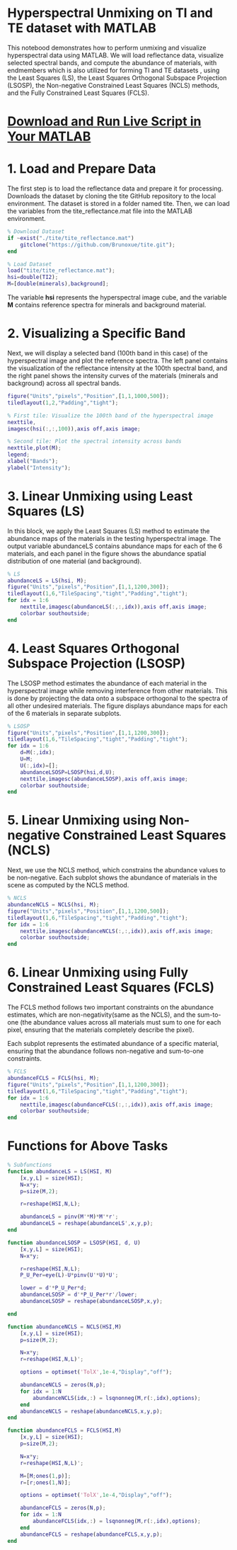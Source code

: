
# Hyperspectral Unmixing on TI and TE dataset with MATLAB

This notebood demonstrates how to perform unmixing and visualize hyperspectral data using MATLAB. We will load reflectance data, visualize selected spectral bands, and compute the abundance of materials, with endmembers which is also utilized for forming TI and TE datasets , using the Least Squares (LS), the Least Squares Orthogonal Subspace Projection (LSOSP), the Non\-negative Constrained Least Squares (NCLS) methods, and the Fully Constrained Least Squares (FCLS).

# [Download and Run Live Script in Your MATLAB](live_scripts/unmixing_tite.mlx)

# 1. Load and Prepare Data

The first step is to load the reflectance data and prepare it for processing. Downloads the dataset by cloning the tite GitHub repository to the local environment. The dataset is stored in a folder named tite. Then, we can load the variables from the tite\_reflectance.mat file into the MATLAB environment.

```matlab
% Download Dataset
if ~exist("./tite/tite_reflectance.mat")
    gitclone("https://github.com/Brunoxue/tite.git");
end

% Load Dataset
load("tite/tite_reflectance.mat");
hsi=double(TI2);
M=[double(minerals),background];
```

The variable **hsi** represents the hyperspectral image cube, and the variable **M** contains reference spectra for minerals and background material.

# 2. Visualizing a Specific Band

Next, we will display a selected band (100th band in this case) of the hyperspectral image and plot the reference spectra. The left panel contains the visualization of the reflectance intensity at the 100th spectral band, and the right panel shows the intensity curves of the materials (minerals and background) across all spectral bands.

```matlab
figure("Units","pixels","Position",[1,1,1000,500]);
tiledlayout(1,2,"Padding","tight");

% First tile: Visualize the 100th band of the hyperspectral image
nexttile,
imagesc(hsi(:,:,100)),axis off,axis image;

% Second tile: Plot the spectral intensity across bands
nexttile,plot(M);
legend;
xlabel("Bands");
ylabel("Intensity");
```
# 3. Linear Unmixing using Least Squares (LS)

In this block, we apply the Least Squares (LS) method to estimate the abundance maps of the materials in the testing hyperspectral image. The output variable abundanceLS contains abundance maps for each of the 6 materials, and each panel in the figure shows the abundance spatial distribution of one material (and background).

```matlab
% LS
abundanceLS = LS(hsi, M);
figure("Units","pixels","Position",[1,1,1200,300]);
tiledlayout(1,6,"TileSpacing","tight","Padding","tight");
for idx = 1:6
    nexttile,imagesc(abundanceLS(:,:,idx)),axis off,axis image;
    colorbar southoutside;
end
```
# 4. Least Squares Orthogonal Subspace Projection (LSOSP)

The LSOSP method estimates the abundance of each material in the hyperspectral image while removing interference from other materials. This is done by projecting the data onto a subspace orthogonal to the spectra of all other undesired materials. The figure displays abundance maps for each of the 6 materials in separate subplots.

```matlab
% LSOSP
figure("Units","pixels","Position",[1,1,1200,300]);
tiledlayout(1,6,"TileSpacing","tight","Padding","tight");
for idx = 1:6
    d=M(:,idx);
    U=M;
    U(:,idx)=[];
    abundanceLSOSP=LSOSP(hsi,d,U);
    nexttile,imagesc(abundanceLSOSP),axis off,axis image;
    colorbar southoutside;
end
```
# 5. Linear Unmixing using Non\-negative Constrained Least Squares (NCLS)

Next, we use the NCLS method, which constrains the abundance values to be non\-negative. Each subplot shows the abundance of materials in the scene as computed by the NCLS method.

```matlab
% NCLS
abundanceNCLS = NCLS(hsi, M);
figure("Units","pixels","Position",[1,1,1200,500]);
tiledlayout(1,6,"TileSpacing","tight","Padding","tight");
for idx = 1:6
    nexttile,imagesc(abundanceNCLS(:,:,idx)),axis off,axis image;
    colorbar southoutside;
end
```
# 6. Linear Unmixing using Fully Constrained Least Squares (FCLS)

The FCLS method follows two important constraints on the abundance estimates, which are non\-negativity(same as the NCLS), and the sum\-to\-one (the abundance values across all materials must sum to one for each pixel, ensuring that the materials completely describe the pixel).


Each subplot represents the estimated abundance of a specific material, ensuring that the abundance follows non\-negative and sum\-to\-one constraints.

```matlab
% FCLS
abundanceFCLS = FCLS(hsi, M);
figure("Units","pixels","Position",[1,1,1200,300]);
tiledlayout(1,6,"TileSpacing","tight","Padding","tight");
for idx = 1:6
    nexttile,imagesc(abundanceFCLS(:,:,idx)),axis off,axis image;
    colorbar southoutside;
end
```
# Functions for Above Tasks
```matlab
% Subfunctions
function abundanceLS = LS(HSI, M)
    [x,y,L] = size(HSI);
    N=x*y;
    p=size(M,2);

    r=reshape(HSI,N,L);

    abundanceLS = pinv(M'*M)*M'*r';
    abundanceLS = reshape(abundanceLS',x,y,p);
end

function abundanceLSOSP = LSOSP(HSI, d, U)
    [x,y,L] = size(HSI);
    N=x*y;

    r=reshape(HSI,N,L);
    P_U_Per=eye(L)-U*pinv(U'*U)*U';

    lower = d'*P_U_Per*d;
    abundanceLSOSP = d'*P_U_Per*r'/lower;
    abundanceLSOSP = reshape(abundanceLSOSP,x,y);

end

function abundanceNCLS = NCLS(HSI,M)
    [x,y,L] = size(HSI);
    p=size(M,2);

    N=x*y;
    r=reshape(HSI,N,L)';

    options = optimset('TolX',1e-4,"Display","off");

    abundanceNCLS = zeros(N,p);
    for idx = 1:N
        abundanceNCLS(idx,:) = lsqnonneg(M,r(:,idx),options);
    end
    abundanceNCLS = reshape(abundanceNCLS,x,y,p);
end

function abundanceFCLS = FCLS(HSI,M)
    [x,y,L] = size(HSI);
    p=size(M,2);

    N=x*y;
    r=reshape(HSI,N,L)';

    M=[M;ones(1,p)];
    r=[r;ones(1,N)];

    options = optimset('TolX',1e-4,"Display","off");

    abundanceFCLS = zeros(N,p);
    for idx = 1:N
        abundanceFCLS(idx,:) = lsqnonneg(M,r(:,idx),options);
    end
    abundanceFCLS = reshape(abundanceFCLS,x,y,p);
end
```
